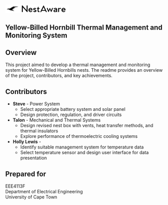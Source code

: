 <img src="logo.svg" alt="Logo" width="200"/>

## Yellow-Billed Hornbill Thermal Management and Monitoring System

## Overview
This project aimed to develop a thermal management and monitoring system for Yellow-Billed Hornbills nests. The readme provides an overview of the project, contributors, and key achievements.

## Contributors
- **Steve** - Power System
  - Select appropriate battery system and solar panel
  - Design protection, regulation, and driver circuits
- **Talon** - Mechanical and Thermal Systems
  - Design revised nest box with vents, heat transfer methods, and thermal insulators
  - Explore performance of thermoelectric cooling systems
- **Holly Lewis** - 
  - Identify suitable management system for temperature data
  - Select temperature sensor and design user interface for data presentation

## Prepared for
EEE4113F  
Department of Electrical Engineering  
University of Cape Town  


